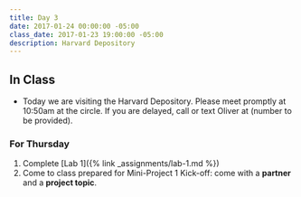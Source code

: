 ```yaml
---
title: Day 3
date: 2017-01-24 00:00:00 -05:00
class_date: 2017-01-23 19:00:00 -05:00
description: Harvard Depository
---
```


## In Class

* Today we are visiting the Harvard Depository.
Please meet promptly at 10:50am at the circle.
If you are delayed, call or text Oliver at (number to be provided).

### For Thursday

1. Complete [Lab 1]({% link _assignments/lab-1.md %})
2. Come to class prepared for Mini-Project 1 Kick-off: come with a **partner** and a **project topic**.
